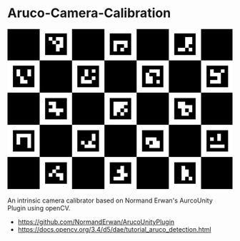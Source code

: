 # Aruco-Camera-Calibration
 ![Screenshot](https://github.com/Ahmed-jerbi/Aruco-Camera-Calibration/blob/main/Assets/test%20patternc.png)

An intrinsic camera calibrator based on Normand Erwan's AurcoUnity Plugin using openCV.

- https://github.com/NormandErwan/ArucoUnityPlugin
- https://docs.opencv.org/3.4/d5/dae/tutorial_aruco_detection.html
